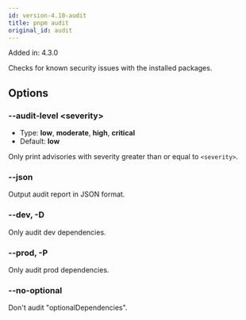 ```yaml
---
id: version-4.10-audit
title: pnpm audit
original_id: audit
---
```


Added in: 4.3.0

Checks for known security issues with the installed packages.

## Options

### --audit-level &lt;severity>

* Type: **low**, **moderate**, **high**, **critical**
* Default: **low**

Only print advisories with severity greater than or equal to `<severity>`.

### --json

Output audit report in JSON format.

### --dev, -D

Only audit dev dependencies.

### --prod, -P

Only audit prod dependencies.

### --no-optional

Don't audit "optionalDependencies".
